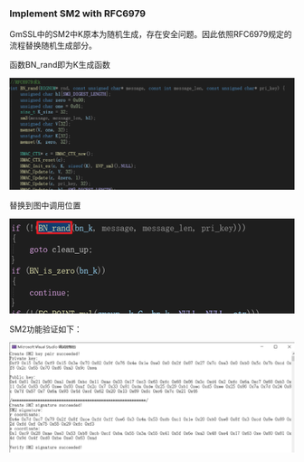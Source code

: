 ### Implement SM2 with RFC6979

GmSSL中的SM2中K原本为随机生成，存在安全问题。因此依照RFC6979规定的流程替换随机生成部分。

函数BN_rand即为K生成函数

<img src="https://github.com/WTYTW/SDU-2022-CryptoProject/blob/main/picture/Snipaste_2022-07-30_09-49-33.png" alt="Snipaste_2022-07-30_09-49-33" style="zoom:80%;" />

替换到图中调用位置

![image](https://github.com/WTYTW/SDU-2022-CryptoProject/blob/main/picture/Snipaste_2022-07-30_09-51-26.png)

SM2功能验证如下：

<img src="https://github.com/WTYTW/SDU-2022-CryptoProject/blob/main/picture/Snipaste_2022-07-30_09-53-29.png" alt="Snipaste_2022-07-30_09-53-29" style="zoom:80%;" />

